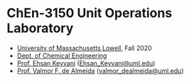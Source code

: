 # ChEn-3150 Unit Operations Laboratory 


   + [University of Massachusetts Lowell](https://www.uml.edu/), Fall 2020
   + [Dept. of Chemical Engineering](https://www.uml.edu/Engineering/Chemical/) 
   + [Prof. Ehsan Keyvani](https://www.uml.edu/Engineering/Chemical/faculty) (Ehsan_Keyvani@uml.edu)
   + [Prof. Valmor F. de Almeida](https://www.uml.edu/Engineering/Chemical/faculty/de-Almeida-Valmor.aspx) (valmor_dealmeida@uml.edu)
